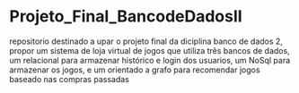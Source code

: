 # Projeto_Final_BancodeDadosII
repositorio destinado a upar o projeto final da diciplina banco de dados 2, propor um sistema de loja virtual de jogos que utiliza três bancos de dados, um relacional para armazenar histórico e login dos usuarios, um NoSql para armazenar os jogos, e um orientado a grafo para recomendar jogos baseado nas compras passadas
